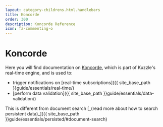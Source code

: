 ```yaml
---
layout: category-childrens.html.handlebars
title: Koncorde
order: 300
description: Koncorde Reference
icon: fa-commenting-o
---
```


# Koncorde

Here you will find documentation on [Koncorde](https://www.npmjs.com/package/koncorde), which is part of Kuzzle's real-time engine, and is used to:

- trigger notifications on [real-time subscriptions]({{ site_base_path }}guide/essentials/real-time/)
- [perform data validation]({{ site_base_path }}guide/essentials/data-validation/) 

<aside class="notice">
This is different from document search [_(read more about how to search persistent data)_]({{ site_base_path }}guide/essentials/persisted/#document-search)
</aside>
